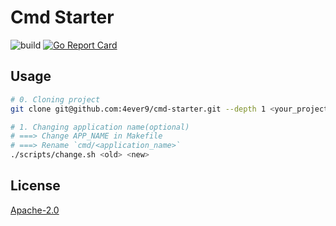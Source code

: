 # Cmd Starter

![build](https://github.com/4ever9/cmd-starter/workflows/build/badge.svg)
[![Go Report Card](https://goreportcard.com/badge/github.com/4ever9/cmd-starter)](https://goreportcard.com/report/github.com/4ever9/cmd-starter)

## Usage

```bash
# 0. Cloning project
git clone git@github.com:4ever9/cmd-starter.git --depth 1 <your_project_name>

# 1. Changing application name(optional)
# ===> Change APP_NAME in Makefile
# ===> Rename `cmd/<application_name>`
./scripts/change.sh <old> <new>
```

## License

[Apache-2.0](https://github.com/4ever9/cmd-starter/blob/master/LICENSE)
